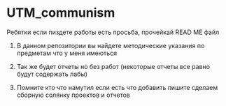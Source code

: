 # UTM_communism
Ребятки если пиздете работы есть просьба, прочейкай READ ME файл

1) В данном репозитории вы найдете методические указания по предметам что у меня имеються 

2) Так же будет отчеты но без работ (некоторые отчеты все равно будут содержать лабы)

3) Помните кто что намутил если есть что добавить пишите сделаем сборную солянку проектов и отчетов
